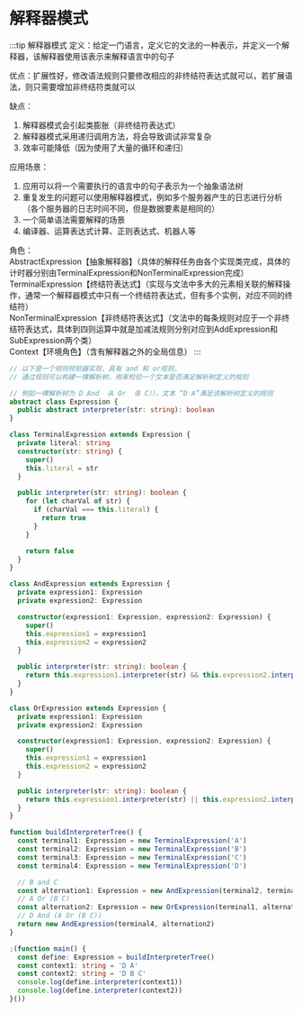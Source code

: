 # 解释器模式
:::tip 解释器模式
定义：给定一门语言，定义它的文法的一种表示，并定义一个解释器，该解释器使用该表示来解释语言中的句子

优点：扩展性好，修改语法规则只要修改相应的非终结符表达式就可以，若扩展语法，则只需要增加非终结符类就可以

缺点：<br>
1. 解释器模式会引起类膨胀（非终结符表达式）<br>
2. 解释器模式采用递归调用方法，将会导致调试非常复杂<br>
3. 效率可能降低（因为使用了大量的循环和递归）

应用场景：<br>
1. 应用可以将一个需要执行的语言中的句子表示为一个抽象语法树<br>
2. 重复发生的问题可以使用解释器模式，例如多个服务器产生的日志进行分析（各个服务器的日志时间不同，但是数据要素是相同的）<br>
3. 一个简单语法需要解释的场景<br>
4. 编译器、运算表达式计算、正则表达式、机器人等

角色：<br>
      AbstractExpression【抽象解释器】（具体的解释任务由各个实现类完成，具体的计时器分别由TerminalExpression和NonTerminalExpression完成）<br>
      TerminalExpression【终结符表达式】（实现与文法中多大的元素相关联的解释操作，通常一个解释器模式中只有一个终结符表达式，但有多个实例，对应不同的终结符）<br>
      NonTerminalExpression【非终结符表达式】（文法中的每条规则对应于一个非终结符表达式，具体到四则运算中就是加减法规则分别对应到AddExpression和SubExpression两个类）<br>
      Context【环境角色】（含有解释器之外的全局信息）
:::
```ts
// 以下是一个规则校验器实现，具有 and 和 or规则，
// 通过规则可以构建一棵解析树，用来检验一个文本是否满足解析树定义的规则

// 例如一棵解析树为 D And （A Or （B C）），文本 “D A”满足该解析树定义的规则
abstract class Expression {
  public abstract interpreter(str: string): boolean
}

class TerminalExpression extends Expression {
  private literal: string
  constructor(str: string) {
    super()
    this.literal = str
  }

  public interpreter(str: string): boolean {
    for (let charVal of str) {
      if (charVal === this.literal) {
        return true
      }
    }

    return false
  }
}

class AndExpression extends Expression {
  private expression1: Expression
  private expression2: Expression

  constructor(expression1: Expression, expression2: Expression) {
    super()
    this.expression1 = expression1
    this.expression2 = expression2
  }

  public interpreter(str: string): boolean {
    return this.expression1.interpreter(str) && this.expression2.interpreter(str)
  }
}

class OrExpression extends Expression {
  private expression1: Expression
  private expression2: Expression

  constructor(expression1: Expression, expression2: Expression) {
    super()
    this.expression1 = expression1
    this.expression2 = expression2
  }

  public interpreter(str: string): boolean {
    return this.expression1.interpreter(str) || this.expression2.interpreter(str)
  }
}

function buildInterpreterTree() {
  const terminal1: Expression = new TerminalExpression('A')
  const terminal2: Expression = new TerminalExpression('B')
  const terminal3: Expression = new TerminalExpression('C')
  const terminal4: Expression = new TerminalExpression('D')

  // B and C
  const alternation1: Expression = new AndExpression(terminal2, terminal3)
  // A Or (B C)
  const alternation2: Expression = new OrExpression(terminal1, alternation1)
  // D And (A Or (B C))
  return new AndExpression(terminal4, alternation2)
}

;(function main() {
  const define: Expression = buildInterpreterTree()
  const context1: string = 'D A'
  const context2: string = 'D B C'
  console.log(define.interpreter(context1))
  console.log(define.interpreter(context2))
}())
```
